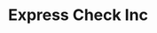 ---
title: Express Check Inc
slug: express-check-inc
updated-on: '2024-05-30T13:44:31.749Z'
created-on: '2024-05-30T13:41:46.671Z'
published-on: '2024-05-30T13:54:32.469Z'
f_city-state-2:
- cms/city/elkhart-in.md
- cms/city/natchez-ms.md
f_locations:
- cms/payday-loan/express-check-inc-17146.md
- cms/payday-loan/express-check-inc-17147.md
- cms/payday-loan/express-check-inc-17148.md
- cms/payday-loan/express-check-inc-17149.md
f_states:
- cms/state/indiana.md
- cms/state/mississippi.md
layout: '[company].html'
tags: company
---